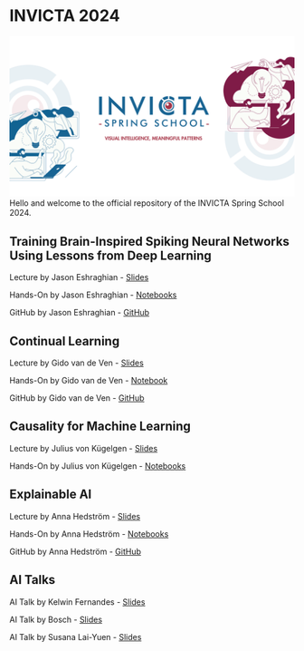 # INVICTA 2024
![INVICTA2024](INVICTA2024_banner.png)
Hello and welcome to the official repository of the INVICTA Spring School 2024.



## Training Brain-Inspired Spiking Neural Networks Using Lessons from Deep Learning
Lecture by Jason Eshraghian - [Slides](brain-snn/slides/slides.pdf)

Hands-On by Jason Eshraghian - [Notebooks](brain-snn/notebooks)

GitHub by Jason Eshraghian - [GitHub](https://github.com/jeshraghian/invicta-spring-school)

## Continual Learning
Lecture by Gido van de Ven - [Slides](ContinualLearning/slides_SpringSchool_Mar2024.pdf)

Hands-On by Gido van de Ven - [Notebook](ContinualLearning/Hands_on_Tutorial_Continual_Learing.ipynb)

GitHub by Gido van de Ven - [GitHub](https://github.com/GMvandeVen)

## Causality for Machine Learning

Lecture by Julius von Kügelgen - [Slides](causal-ml/slides/slides.pdf)

Hands-On by Julius von Kügelgen - [Notebooks](causal-ml/notebooks/)

## Explainable AI
Lecture by Anna Hedström - [Slides](xai/slides/)

Hands-On by Anna Hedström - [Notebooks](xai/notebooks/)

GitHub by Anna Hedström - [GitHub](https://github.com/annahedstroem)

## AI Talks
AI Talk by Kelwin Fernandes - [Slides](ai-talks/KelwinFernandes/slides.pdf)

AI Talk by Bosch - [Slides](ai-talks/Bosch/PERAI_FEATURES_BOSCH.pdf)

AI Talk by Susana Lai-Yuen - [Slides](ai-talks/SusanaLaiYuen/Lai-Yuen_Susana_Invicta_School_March2024.pdf)
